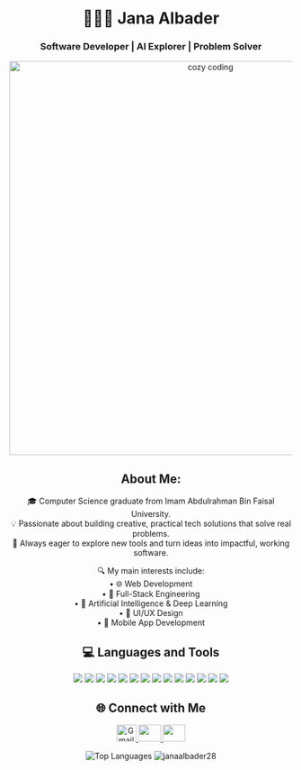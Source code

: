 <h1 align="center">👩🏻‍💻 Jana Albader</h1>
<h3 align="center">Software Developer | AI Explorer | Problem Solver</h3>

<p align="center">
  <img src="https://i.pinimg.com/originals/41/85/84/418584e1566e9536a8cc76d53b92fd1d.gif" width="700" alt="cozy coding" />
</p>



<h2 align="center">About Me:</h2>

<p align="center">
  🎓 Computer Science graduate from Imam Abdulrahman Bin Faisal University.<br>
  💡 Passionate about building creative, practical tech solutions that solve real problems.<br>
  🌟 Always eager to explore new tools and turn ideas into impactful, working software.

</p>

<p align="center">
  🔍 My main interests include:<br>
  • 🌐 Web Development<br>
  • 🔧 Full-Stack Engineering<br>
  • 🧠 Artificial Intelligence & Deep Learning<br>
  • 🎨 UI/UX Design<br>
  • 📱 Mobile App Development
</p>


<h2 align="center">💻 Languages and Tools</h2>

<p align="center">
  <img src="https://img.shields.io/badge/c%23-%23239120.svg?style=for-the-badge&logo=csharp&logoColor=white"/>
  <img src="https://img.shields.io/badge/c++-%2300599C.svg?style=for-the-badge&logo=c%2B%2B&logoColor=white"/>
  <img src="https://img.shields.io/badge/html5-%23E34F26.svg?style=for-the-badge&logo=html5&logoColor=white"/>
  <img src="https://img.shields.io/badge/java-%23ED8B00.svg?style=for-the-badge&logo=openjdk&logoColor=white"/>
  <img src="https://img.shields.io/badge/javascript-%23323330.svg?style=for-the-badge&logo=javascript&logoColor=%23F7DF1E"/>
  <img src="https://img.shields.io/badge/python-3670A0?style=for-the-badge&logo=python&logoColor=ffdd54"/>
  <img src="https://img.shields.io/badge/php-%23777BB4.svg?style=for-the-badge&logo=php&logoColor=white"/>
  <img src="https://img.shields.io/badge/css3-%231572B6.svg?style=for-the-badge&logo=css3&logoColor=white"/>
  <img src="https://img.shields.io/badge/.NET-5C2D91?style=for-the-badge&logo=.net&logoColor=white"/>
  <img src="https://img.shields.io/badge/apache-%23D42029.svg?style=for-the-badge&logo=apache&logoColor=white"/>
  <img src="https://img.shields.io/badge/mysql-4479A1.svg?style=for-the-badge&logo=mysql&logoColor=white"/>
  <img src="https://img.shields.io/badge/Microsoft%20SQL%20Server-CC2927?style=for-the-badge&logo=microsoft%20sql%20server&logoColor=white"/>
  <img src="https://img.shields.io/badge/Canva-%2300C4CC.svg?style=for-the-badge&logo=Canva&logoColor=white"/>
  <img src="https://img.shields.io/badge/figma-%23F24E1E.svg?style=for-the-badge&logo=figma&logoColor=white"/>
</p>


<h2 align="center">🌐 Connect with Me</h2>

<p align="center">
  <a href="mailto:jana.ab.albader@gmail.com" target="_blank">
    <img src="https://upload.wikimedia.org/wikipedia/commons/thumb/7/7e/Gmail_icon_%282020%29.svg/48px-Gmail_icon_%282020%29.svg.png" height="30" width="35" alt="Gmail" />
  </a>
  <a href="https://www.linkedin.com/in/jana-albader/" target="_blank">
    <img src="https://raw.githubusercontent.com/rahuldkjain/github-profile-readme-generator/master/src/images/icons/Social/linked-in-alt.svg" height="30" width="40"/>
  </a>
  <a href="https://twitter.com/janaxx_03" target="_blank">
    <img src="https://raw.githubusercontent.com/rahuldkjain/github-profile-readme-generator/master/src/images/icons/Social/twitter.svg" height="30" width="40"/>
  </a>
</p>






<p align="center">
  <span style="display: inline-block; ">
    <img src="https://github-readme-stats.vercel.app/api/top-langs?username=janaalbader28&show_icons=true&locale=en&layout=compact" alt="Top Languages" />
  </span>
  <span style="display: inline-block; ">
    <img src="https://github-readme-stats.vercel.app/api?username=janaalbader28&show_icons=true&locale=en" alt="janaalbader28"  />
  </span>
</p>





